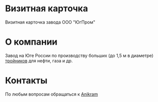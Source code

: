 # Визитная карточка
Визитная карточка завода ООО "ЮгПром"

# О компании
Завод на Юге России по производству больших (до 1,5 м в диаметре) [тройников](https://ru.wikipedia.org/wiki/%D0%A2%D1%80%D0%BE%D0%B9%D0%BD%D0%B8%D0%BA)
для нефти, газа и др.

# Контакты
По любым вопросам обращаться к [Anikram](https://vk.com/alexwave)
